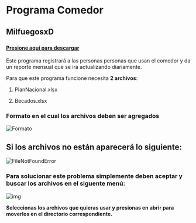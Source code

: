 # Programa Comedor

## MilfuegosxD

### 

#### [Presione aquí para descargar](https://www.mediafire.com/file/l5b8yht700dmusl/programa_ejecutable.zip/file)

Este programa registrará a las personas personas que usan el comedor y da un reporte mensual que se irá actualizando diariamente.

Para que este programa funcione necesita **2 archivos**:

1. PlanNacional.xlsx

2. Becados.xlsx

### Formato en el cual los archivos deben ser agregados

![Formato](https://i.imgur.com/ySOrdYg.png)

## Si los archivos no están aparecerá lo siguiente:

![FileNotFoundError](https://i.imgur.com/HswEVMO.png)

### Para solucionar este problema simplemente deben aceptar y buscar los archivos en el siguente menú:

![img](https://i.imgur.com/DNu7YLH.png)

**Seleccionas los archivos que quieras usar y presionas en abrir para moverlos en el directorio correspondiente.**
